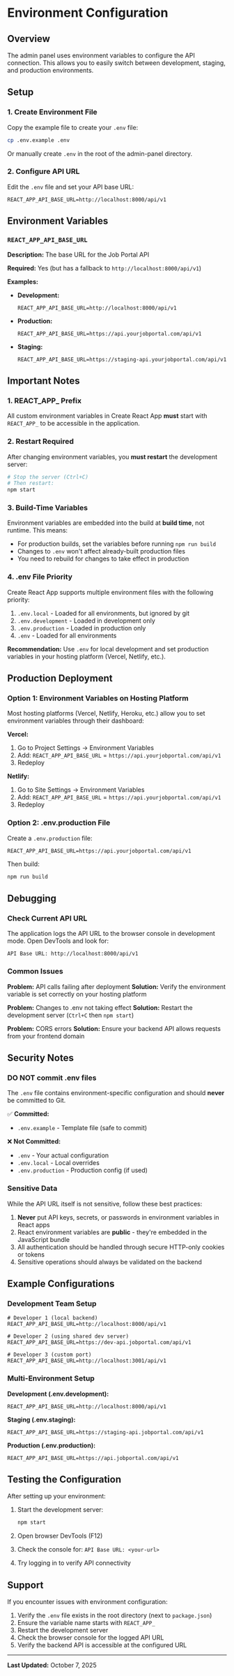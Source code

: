 # Environment Configuration

## Overview

The admin panel uses environment variables to configure the API connection. This allows you to easily switch between development, staging, and production environments.

## Setup

### 1. Create Environment File

Copy the example file to create your `.env` file:

```bash
cp .env.example .env
```

Or manually create `.env` in the root of the admin-panel directory.

### 2. Configure API URL

Edit the `.env` file and set your API base URL:

```env
REACT_APP_API_BASE_URL=http://localhost:8000/api/v1
```

## Environment Variables

### `REACT_APP_API_BASE_URL`

**Description:** The base URL for the Job Portal API

**Required:** Yes (but has a fallback to `http://localhost:8000/api/v1`)

**Examples:**

- **Development:**
  ```env
  REACT_APP_API_BASE_URL=http://localhost:8000/api/v1
  ```

- **Production:**
  ```env
  REACT_APP_API_BASE_URL=https://api.yourjobportal.com/api/v1
  ```

- **Staging:**
  ```env
  REACT_APP_API_BASE_URL=https://staging-api.yourjobportal.com/api/v1
  ```

## Important Notes

### 1. REACT_APP_ Prefix
All custom environment variables in Create React App **must** start with `REACT_APP_` to be accessible in the application.

### 2. Restart Required
After changing environment variables, you **must restart** the development server:

```bash
# Stop the server (Ctrl+C)
# Then restart:
npm start
```

### 3. Build-Time Variables
Environment variables are embedded into the build at **build time**, not runtime. This means:

- For production builds, set the variables before running `npm run build`
- Changes to `.env` won't affect already-built production files
- You need to rebuild for changes to take effect in production

### 4. .env File Priority

Create React App supports multiple environment files with the following priority:

1. `.env.local` - Loaded for all environments, but ignored by git
2. `.env.development` - Loaded in development only
3. `.env.production` - Loaded in production only
4. `.env` - Loaded for all environments

**Recommendation:** Use `.env` for local development and set production variables in your hosting platform (Vercel, Netlify, etc.).

## Production Deployment

### Option 1: Environment Variables on Hosting Platform

Most hosting platforms (Vercel, Netlify, Heroku, etc.) allow you to set environment variables through their dashboard:

**Vercel:**
1. Go to Project Settings → Environment Variables
2. Add: `REACT_APP_API_BASE_URL` = `https://api.yourjobportal.com/api/v1`
3. Redeploy

**Netlify:**
1. Go to Site Settings → Environment Variables
2. Add: `REACT_APP_API_BASE_URL` = `https://api.yourjobportal.com/api/v1`
3. Redeploy

### Option 2: .env.production File

Create a `.env.production` file:

```env
REACT_APP_API_BASE_URL=https://api.yourjobportal.com/api/v1
```

Then build:

```bash
npm run build
```

## Debugging

### Check Current API URL

The application logs the API URL to the browser console in development mode. Open DevTools and look for:

```
API Base URL: http://localhost:8000/api/v1
```

### Common Issues

**Problem:** API calls failing after deployment
**Solution:** Verify the environment variable is set correctly on your hosting platform

**Problem:** Changes to .env not taking effect
**Solution:** Restart the development server (`Ctrl+C` then `npm start`)

**Problem:** CORS errors
**Solution:** Ensure your backend API allows requests from your frontend domain

## Security Notes

### DO NOT commit .env files

The `.env` file contains environment-specific configuration and should **never** be committed to Git.

✅ **Committed:**
- `.env.example` - Template file (safe to commit)

❌ **Not Committed:**
- `.env` - Your actual configuration
- `.env.local` - Local overrides
- `.env.production` - Production config (if used)

### Sensitive Data

While the API URL itself is not sensitive, follow these best practices:

1. **Never** put API keys, secrets, or passwords in environment variables in React apps
2. React environment variables are **public** - they're embedded in the JavaScript bundle
3. All authentication should be handled through secure HTTP-only cookies or tokens
4. Sensitive operations should always be validated on the backend

## Example Configurations

### Development Team Setup

```env
# Developer 1 (local backend)
REACT_APP_API_BASE_URL=http://localhost:8000/api/v1

# Developer 2 (using shared dev server)
REACT_APP_API_BASE_URL=https://dev-api.jobportal.com/api/v1

# Developer 3 (custom port)
REACT_APP_API_BASE_URL=http://localhost:3001/api/v1
```

### Multi-Environment Setup

**Development (.env.development):**
```env
REACT_APP_API_BASE_URL=http://localhost:8000/api/v1
```

**Staging (.env.staging):**
```env
REACT_APP_API_BASE_URL=https://staging-api.jobportal.com/api/v1
```

**Production (.env.production):**
```env
REACT_APP_API_BASE_URL=https://api.jobportal.com/api/v1
```

## Testing the Configuration

After setting up your environment:

1. Start the development server:
   ```bash
   npm start
   ```

2. Open browser DevTools (F12)

3. Check the console for: `API Base URL: <your-url>`

4. Try logging in to verify API connectivity

## Support

If you encounter issues with environment configuration:

1. Verify the `.env` file exists in the root directory (next to `package.json`)
2. Ensure the variable name starts with `REACT_APP_`
3. Restart the development server
4. Check the browser console for the logged API URL
5. Verify the backend API is accessible at the configured URL

---

**Last Updated:** October 7, 2025
